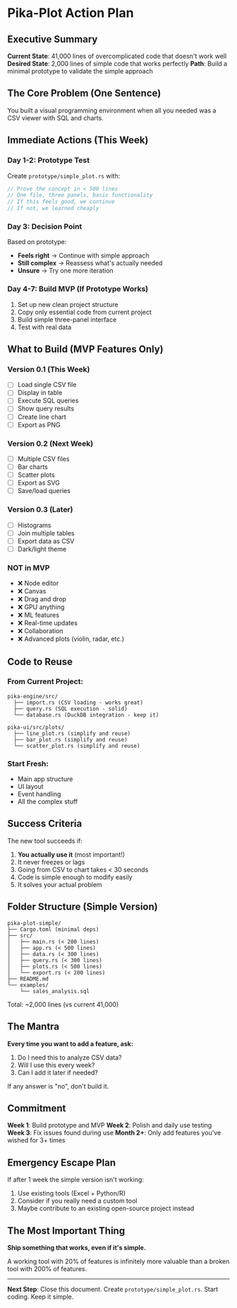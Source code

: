 # Pika-Plot Action Plan

## Executive Summary

**Current State**: 41,000 lines of overcomplicated code that doesn't work well
**Desired State**: 2,000 lines of simple code that works perfectly
**Path**: Build a minimal prototype to validate the simple approach

## The Core Problem (One Sentence)

You built a visual programming environment when all you needed was a CSV viewer with SQL and charts.

## Immediate Actions (This Week)

### Day 1-2: Prototype Test
Create `prototype/simple_plot.rs` with:
```rust
// Prove the concept in < 500 lines
// One file, three panels, basic functionality
// If this feels good, we continue
// If not, we learned cheaply
```

### Day 3: Decision Point
Based on prototype:
- **Feels right** → Continue with simple approach
- **Still complex** → Reassess what's actually needed
- **Unsure** → Try one more iteration

### Day 4-7: Build MVP (If Prototype Works)
1. Set up new clean project structure
2. Copy only essential code from current project
3. Build simple three-panel interface
4. Test with real data

## What to Build (MVP Features Only)

### Version 0.1 (This Week)
- [ ] Load single CSV file
- [ ] Display in table
- [ ] Execute SQL queries
- [ ] Show query results
- [ ] Create line chart
- [ ] Export as PNG

### Version 0.2 (Next Week)
- [ ] Multiple CSV files
- [ ] Bar charts
- [ ] Scatter plots
- [ ] Export as SVG
- [ ] Save/load queries

### Version 0.3 (Later)
- [ ] Histograms
- [ ] Join multiple tables
- [ ] Export data as CSV
- [ ] Dark/light theme

### NOT in MVP
- ❌ Node editor
- ❌ Canvas
- ❌ Drag and drop
- ❌ GPU anything
- ❌ ML features
- ❌ Real-time updates
- ❌ Collaboration
- ❌ Advanced plots (violin, radar, etc.)

## Code to Reuse

### From Current Project:
```
pika-engine/src/
  ├── import.rs (CSV loading - works great)
  ├── query.rs (SQL execution - solid)
  └── database.rs (DuckDB integration - keep it)

pika-ui/src/plots/
  ├── line_plot.rs (simplify and reuse)
  ├── bar_plot.rs (simplify and reuse)
  └── scatter_plot.rs (simplify and reuse)
```

### Start Fresh:
- Main app structure
- UI layout
- Event handling
- All the complex stuff

## Success Criteria

The new tool succeeds if:
1. **You actually use it** (most important!)
2. It never freezes or lags
3. Going from CSV to chart takes < 30 seconds
4. Code is simple enough to modify easily
5. It solves your actual problem

## Folder Structure (Simple Version)

```
pika-plot-simple/
├── Cargo.toml (minimal deps)
├── src/
│   ├── main.rs (< 200 lines)
│   ├── app.rs (< 500 lines)
│   ├── data.rs (< 300 lines)
│   ├── query.rs (< 300 lines)
│   ├── plots.rs (< 500 lines)
│   └── export.rs (< 200 lines)
├── README.md
└── examples/
    └── sales_analysis.sql
```

Total: ~2,000 lines (vs current 41,000)

## The Mantra

**Every time you want to add a feature, ask:**
1. Do I need this to analyze CSV data?
2. Will I use this every week?
3. Can I add it later if needed?

If any answer is "no", don't build it.

## Commitment

**Week 1**: Build prototype and MVP
**Week 2**: Polish and daily use testing
**Week 3**: Fix issues found during use
**Month 2+**: Only add features you've wished for 3+ times

## Emergency Escape Plan

If after 1 week the simple version isn't working:
1. Use existing tools (Excel + Python/R)
2. Consider if you really need a custom tool
3. Maybe contribute to an existing open-source project instead

## The Most Important Thing

**Ship something that works, even if it's simple.**

A working tool with 20% of features is infinitely more valuable than a broken tool with 200% of features.

---

**Next Step**: Close this document. Create `prototype/simple_plot.rs`. Start coding. Keep it simple. 